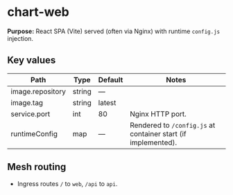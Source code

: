 # chart-web

**Purpose:** React SPA (Vite) served (often via Nginx) with runtime `config.js` injection.

## Key values
| Path | Type | Default | Notes |
|------|------|---------|------|
| image.repository | string | — |  |
| image.tag        | string | latest |  |
| service.port     | int    | 80 | Nginx HTTP port. |
| runtimeConfig    | map    | —  | Rendered to `/config.js` at container start (if implemented). |

## Mesh routing
- Ingress routes `/` to `web`, `/api` to `api`.
